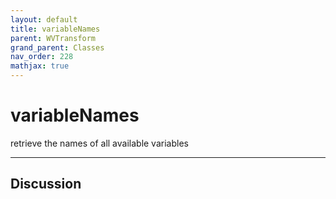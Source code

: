 ```yaml
---
layout: default
title: variableNames
parent: WVTransform
grand_parent: Classes
nav_order: 228
mathjax: true
---
```


#  variableNames

retrieve the names of all available variables


---

## Discussion

  
